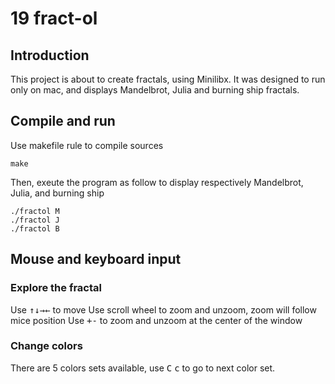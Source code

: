 # 19 fract-ol

## Introduction
This project is about to create fractals, using Minilibx.
It was designed to run only on mac, and displays Mandelbrot, Julia and burning ship fractals.

## Compile and run
Use makefile rule to compile sources
```
make
```
Then, exeute the program as follow to display respectively Mandelbrot, Julia, and burning ship
```
./fractol M
./fractol J
./fractol B
```

## Mouse and keyboard input

### Explore the fractal

Use <kbd>↑</kbd><kbd>↓</kbd><kbd>→</kbd><kbd>←</kbd> to move
Use scroll wheel to zoom and unzoom, zoom will follow mice position
Use <kbd>+</kbd><kbd>-</kbd> to zoom and unzoom at the center of the window

### Change colors

There are 5 colors sets available, use <kbd>C</kbd> <kbd>c</kbd> to go to next color set.
